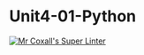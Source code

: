 # Unit4-01-Python
[![Mr Coxall's Super Linter](https://github.com/ICS3U-Programming-Katie-G/Unit4-01-Python/workflows/Mr%20Coxall's%20Super%20Linter/badge.svg)](https://github.com/ICS3U-Programming-Katie-G/Unit4-01-Python/actions/)
